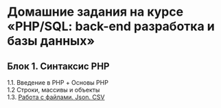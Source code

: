# Домашние задания на курсе «PHP/SQL: back-end разработка и базы данных»
## Блок 1. Синтаксис PHP
1.1. Введение в PHP + Основы PHP  
1.2 Строки, массивы и объекты  
1.3. [Работа с файлами. Json. CSV](./files/)  